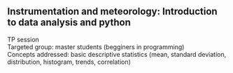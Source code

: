 
## Instrumentation and meteorology: Introduction to data analysis and python
TP session 
<br> Targeted group: master students (begginers in programming) 
<br> Concepts addressed: basic descriptive statistics (mean, standard deviation, distribution, histogram, trends, correlation)
